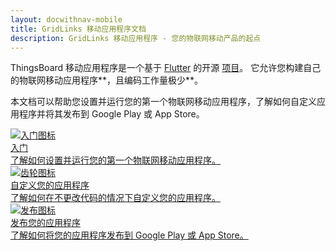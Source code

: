 ```yaml
---
layout: docwithnav-mobile
title: GridLinks 移动应用程序文档
description: GridLinks 移动应用程序 - 您的物联网移动产品的起点
---
```


ThingsBoard 移动应用程序是一个基于 [Flutter](https://flutter.dev/) 的开源 [项目](https://github.com/thingsboard/flutter_thingsboard_app)。
它允许您构建自己的物联网移动应用程序**，且编码工作量极少**。

本文档可以帮助您设置并运行您的第一个物联网移动应用程序，了解如何自定义应用程序并将其发布到 Google Play 或 App Store。

<div class="doc-features row mt-4">
    <div class="col-12 col-sm-6 col-lg col-xxl-6 col-4xl mb-4">
        <a class="feature-card" href="/docs/mobile/getting-started/">
            <img class="feature-logo" src="/images/feature-logo/getting-started.svg" alt="入门图标">
            <div class="feature-title">入门</div>
            <div class="feature-text">
                了解如何设置并运行您的第一个物联网移动应用程序。
            </div>
        </a>
    </div>
    <div class="col-12 col-sm-6 col-lg col-xxl-6 col-4xl mb-4">
        <a class="feature-card" href="/docs/mobile/customization/">
            <img class="feature-logo" src="/images/feature-logo/configuration.svg" alt="齿轮图标">
            <div class="feature-title">自定义您的应用程序</div>
            <div class="feature-text">
                了解如何在不更改代码的情况下自定义您的应用程序。
            </div>
        </a>
    </div>
    <div class="col-12 col-lg mb-4">
        <a class="feature-card" href="/docs/mobile/release/">
            <img class="feature-logo" src="/images/feature-logo/publish.svg" alt="发布图标">
            <div class="feature-title">发布您的应用程序</div>
            <div class="feature-text">
                了解如何将您的应用程序发布到 Google Play 或 App Store。
            </div>
        </a>
    </div>
</div>